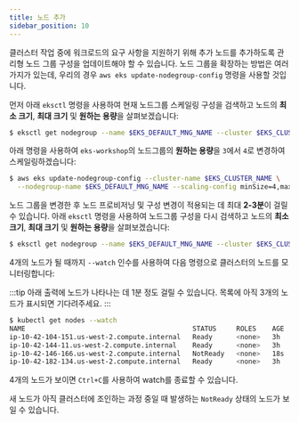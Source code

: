 ```yaml
---
title: 노드 추가
sidebar_position: 10
---
```

클러스터 작업 중에 워크로드의 요구 사항을 지원하기 위해 추가 노드를 추가하도록 관리형 노드 그룹 구성을 업데이트해야 할 수 있습니다. 노드 그룹을 확장하는 방법은 여러 가지가 있는데, 우리의 경우 `aws eks update-nodegroup-config` 명령을 사용할 것입니다.

먼저 아래 `eksctl` 명령을 사용하여 현재 노드그룹 스케일링 구성을 검색하고 노드의 **최소 크기**, **최대 크기** 및 **원하는 용량**을 살펴보겠습니다:

```bash
$ eksctl get nodegroup --name $EKS_DEFAULT_MNG_NAME --cluster $EKS_CLUSTER_NAME
```

아래 명령을 사용하여 `eks-workshop`의 노드그룹의 **원하는 용량**을 `3`에서 `4`로 변경하여 스케일링하겠습니다:

```bash
$ aws eks update-nodegroup-config --cluster-name $EKS_CLUSTER_NAME \
  --nodegroup-name $EKS_DEFAULT_MNG_NAME --scaling-config minSize=4,maxSize=6,desiredSize=4
```

노드 그룹을 변경한 후 노드 프로비저닝 및 구성 변경이 적용되는 데 최대 **2-3분**이 걸릴 수 있습니다. 아래 `eksctl` 명령을 사용하여 노드그룹 구성을 다시 검색하고 노드의 **최소 크기**, **최대 크기** 및 **원하는 용량**을 살펴보겠습니다:

```bash
$ eksctl get nodegroup --name $EKS_DEFAULT_MNG_NAME --cluster $EKS_CLUSTER_NAME
```

4개의 노드가 될 때까지 `--watch` 인수를 사용하여 다음 명령으로 클러스터의 노드를 모니터링합니다:

:::tip
아래 출력에 노드가 나타나는 데 1분 정도 걸릴 수 있습니다. 목록에 아직 3개의 노드가 표시되면 기다려주세요.
:::

```bash
$ kubectl get nodes --watch
NAME                                          STATUS     ROLES    AGE  VERSION
ip-10-42-104-151.us-west-2.compute.internal   Ready      <none>   3h   vVAR::KUBERNETES_NODE_VERSION
ip-10-42-144-11.us-west-2.compute.internal    Ready      <none>   3h   vVAR::KUBERNETES_NODE_VERSION
ip-10-42-146-166.us-west-2.compute.internal   NotReady   <none>   18s  vVAR::KUBERNETES_NODE_VERSION
ip-10-42-182-134.us-west-2.compute.internal   Ready      <none>   3h   vVAR::KUBERNETES_NODE_VERSION
```

4개의 노드가 보이면 `Ctrl+C`를 사용하여 watch를 종료할 수 있습니다.

새 노드가 아직 클러스터에 조인하는 과정 중일 때 발생하는 `NotReady` 상태의 노드가 보일 수 있습니다.
